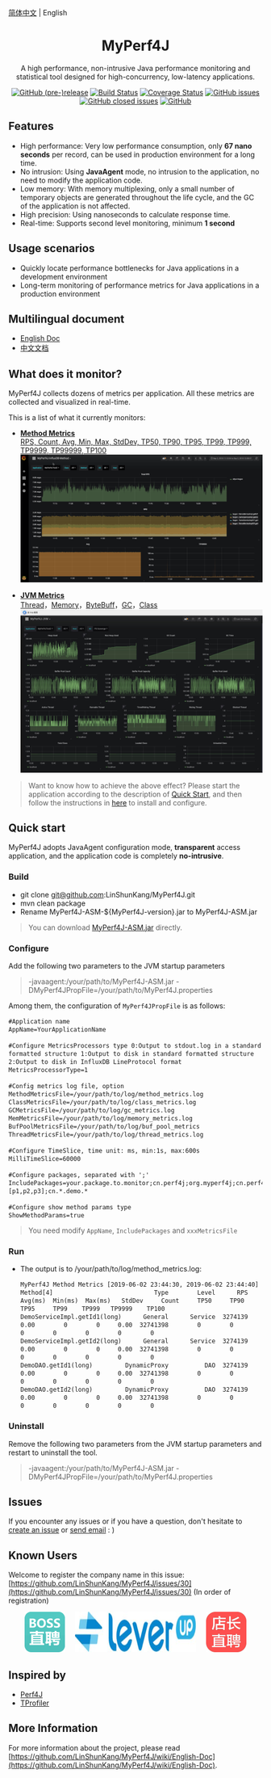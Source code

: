 [简体中文](./README.md) | English

<h1 align="center">MyPerf4J</h1>

<div align="center">

A high performance, non-intrusive Java performance monitoring and statistical tool designed for high-concurrency, low-latency applications. 

[![GitHub (pre-)release](https://img.shields.io/github/release/LinShunKang/MyPerf4J/all.svg)](https://github.com/LinShunKang/MyPerf4J) [![Build Status](https://travis-ci.com/LinShunKang/MyPerf4J.svg?branch=develop)](https://travis-ci.com/LinShunKang/MyPerf4J) [![Coverage Status](https://coveralls.io/repos/github/LinShunKang/MyPerf4J/badge.svg?branch=develop)](https://coveralls.io/github/LinShunKang/MyPerf4J?branch=develop) [![GitHub issues](https://img.shields.io/github/issues/LinShunKang/MyPerf4J.svg)](https://github.com/LinShunKang/MyPerf4J/issues) [![GitHub closed issues](https://img.shields.io/github/issues-closed/LinShunKang/MyPerf4J.svg)](https://github.com/LinShunKang/MyPerf4J/issues?q=is%3Aissue+is%3Aclosed) [![GitHub](https://img.shields.io/github/license/LinShunKang/MyPerf4J.svg)](./LICENSE)

</div>

## Features
*  High performance: Very low performance consumption, only **67 nano seconds** per record, can be used in production environment for a long time.
*  No intrusion: Using **JavaAgent** mode, no intrusion to the application, no need to modify the application code.
*  Low memory: With memory multiplexing, only a small number of temporary objects are generated throughout the life cycle, and the GC of the application is not affected.
*  High precision: Using nanoseconds to calculate response time.
*  Real-time: Supports second level monitoring, minimum **1 second**

## Usage scenarios
* Quickly locate performance bottlenecks for Java applications in a development environment
* Long-term monitoring of performance metrics for Java applications in a production environment

## Multilingual document
* [English Doc](https://github.com/LinShunKang/MyPerf4J/wiki/English-Doc)
* [中文文档](https://github.com/LinShunKang/MyPerf4J/wiki/Chinese-Doc) 

## What does it monitor?
MyPerf4J collects dozens of metrics per application. All these metrics are collected and visualized in real-time.

This is a list of what it currently monitors:
* **[Method Metrics](https://grafana.com/dashboards/7766)**<br/>
[RPS, Count, Avg, Min, Max, StdDev, TP50, TP90, TP95, TP99, TP999, TP9999, TP99999, TP100](https://github.com/LinShunKang/MyPerf4J/wiki/Metrics#method-metrics)
![Markdown](https://raw.githubusercontent.com/LinShunKang/Objects/master/MyPerf4J-InfluxDB-Method_Show_Operation.gif)

- **[JVM Metrics](https://grafana.com/dashboards/8787)**<br/>
[Thread](https://github.com/LinShunKang/MyPerf4J/wiki/Metrics#jvm-thread-metrics)，[Memory](https://github.com/LinShunKang/MyPerf4J/wiki/Metrics#jvm-memory-metrics)，[ByteBuff](https://github.com/LinShunKang/MyPerf4J/wiki/Metrics#jvm-bytebuff-metrics)，[GC](https://github.com/LinShunKang/MyPerf4J/wiki/Metrics#jvm-gc-metrics)，[Class](https://github.com/LinShunKang/MyPerf4J/wiki/Metrics#jvm-class-metrics)
![Markdown](https://raw.githubusercontent.com/LinShunKang/Objects/master/MyPerf4J_JVM_Compressed.jpeg)
  
> Want to know how to achieve the above effect? Please start the application according to the description of [Quick Start](https://github.com/LinShunKang/MyPerf4J/blob/develop/README.EN.md#quick-start), and then follow the instructions in [here](https://github.com/LinShunKang/MyPerf4J/wiki/InfluxDB) to install and configure.
 
## Quick start
MyPerf4J adopts JavaAgent configuration mode, **transparent** access application, and the application code is completely **no-intrusive**.

### Build
* git clone git@github.com:LinShunKang/MyPerf4J.git
* mvn clean package
* Rename MyPerf4J-ASM-${MyPerf4J-version}.jar to MyPerf4J-ASM.jar

> You can download [MyPerf4J-ASM.jar](https://github.com/LinShunKang/Objects/blob/master/jars/MyPerf4J-ASM-2.6.0.jar?raw=true) directly.

### Configure
Add the following two parameters to the JVM startup parameters
> -javaagent:/your/path/to/MyPerf4J-ASM.jar
> -DMyPerf4JPropFile=/your/path/to/MyPerf4J.properties

Among them, the configuration of `MyPerf4JPropFile` is as follows:

```
#Application name
AppName=YourApplicationName

#Configure MetricsProcessors type 0:Output to stdout.log in a standard formatted structure 1:Output to disk in standard formatted structure  2:Output to disk in InfluxDB LineProtocol format
MetricsProcessorType=1

#Config metrics log file, option
MethodMetricsFile=/your/path/to/log/method_metrics.log
ClassMetricsFile=/your/path/to/log/class_metrics.log
GCMetricsFile=/your/path/to/log/gc_metrics.log
MemMetricsFile=/your/path/to/log/memory_metrics.log
BufPoolMetricsFile=/your/path/to/log/buf_pool_metrics
ThreadMetricsFile=/your/path/to/log/thread_metrics.log
    
#Configure TimeSlice, time unit: ms, min:1s, max:600s
MilliTimeSlice=60000
    
#Configure packages, separated with ';'
IncludePackages=your.package.to.monitor;cn.perf4j;org.myperf4j;cn.perf4j.demo1.[p1,p2,p3];cn.*.demo.*

#Configure show method params type
ShowMethodParams=true
```
> You need modify `AppName`, `IncludePackages` and `xxxMetricsFile`

### Run
* The output is to /your/path/to/log/method_metrics.log:
    ```
    MyPerf4J Method Metrics [2019-06-02 23:44:30, 2019-06-02 23:44:40]
    Method[4]                            Type        Level      RPS  Avg(ms)  Min(ms)  Max(ms)   StdDev     Count     TP50     TP90     TP95     TP99    TP999   TP9999    TP100
    DemoServiceImpl.getId1(long)      General      Service  3274139     0.00        0        0     0.00  32741398        0        0        0        0        0        0        0
    DemoServiceImpl.getId2(long)      General      Service  3274139     0.00        0        0     0.00  32741398        0        0        0        0        0        0        0
    DemoDAO.getId1(long)         DynamicProxy          DAO  3274139     0.00        0        0     0.00  32741398        0        0        0        0        0        0        0
    DemoDAO.getId2(long)         DynamicProxy          DAO  3274139     0.00        0        0     0.00  32741398        0        0        0        0        0        0        0
    ```

### Uninstall
Remove the following two parameters from the JVM startup parameters and restart to uninstall the tool.
> -javaagent:/your/path/to/MyPerf4J-ASM.jar
> -DMyPerf4JPropFile=/your/path/to/MyPerf4J.properties

## Issues
If you encounter any issues or if you have a question, don't hesitate to [create an issue](https://github.com/LinShunKang/MyPerf4J/issues/new/choose) or [send email](mailto:linshunkang.chn@gmail.com) : )

## Known Users
Welcome to register the company name in this issue: [https://github.com/LinShunKang/MyPerf4J/issues/30](https://github.com/LinShunKang/MyPerf4J/issues/30) (In order of registration)

<div align="center">
<img src="https://github.com/LinShunKang/Objects/blob/master/logos/Boss_300x300.png?raw=true" width="80" height="80"/>
&nbsp;&nbsp;&nbsp;
<img src="https://github.com/LinShunKang/Objects/blob/master/logos/Lever.jpeg?raw=true" width="240" height="80"/>
&nbsp;&nbsp;&nbsp;
<img src="https://github.com/LinShunKang/Objects/blob/master/logos/dianzhang_303x303.jpeg?raw=true" width="80" height="80"/>
</div>

## Inspired by
* [Perf4J](https://github.com/perf4j/perf4j)
* [TProfiler](https://github.com/alibaba/TProfiler)

## More Information
For more information about the project, please read [https://github.com/LinShunKang/MyPerf4J/wiki/English-Doc](https://github.com/LinShunKang/MyPerf4J/wiki/English-Doc).
